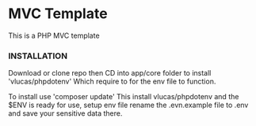# MVC Template

This is a PHP MVC template 

### INSTALLATION

Download or clone repo then CD into app/core folder to install 'vlucas/phpdotenv' Which require to for the env file to function.

To install use 'composer update'
This install vlucas/phpdotenv and the $ENV is ready for use, setup env file rename the .evn.example file to .env and save your sensitive data there.

